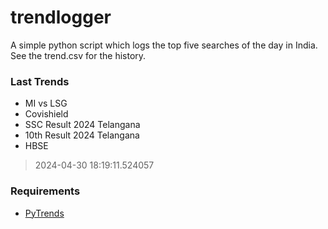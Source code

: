 # trendlogger
A simple python script which logs the top five searches of the day in India.<br>See the trend.csv for the history.<br>

<!-- Last Trends -->
### Last Trends
* MI vs LSG
* Covishield
* SSC Result 2024 Telangana
* 10th Result 2024 Telangana
* HBSE
> 2024-04-30 18:19:11.524057

<!-- Requirements -->
### Requirements
* [PyTrends](https://github.com/dreyco676/pytrends)
